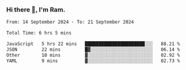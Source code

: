 ### Hi there 👋, I'm Ram.

<!--START_SECTION:waka-->

```txt
From: 14 September 2024 - To: 21 September 2024

Total Time: 6 hrs 5 mins

JavaScript   5 hrs 22 mins   ██████████████████████░░░   88.21 %
JSON         22 mins         █▓░░░░░░░░░░░░░░░░░░░░░░░   06.14 %
Other        10 mins         ▓░░░░░░░░░░░░░░░░░░░░░░░░   02.92 %
YAML         9 mins          ▓░░░░░░░░░░░░░░░░░░░░░░░░   02.73 %
```

<!--END_SECTION:waka-->
